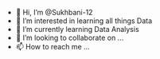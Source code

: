 - 👋 Hi, I’m @Sukhbani-12
- 👀 I’m interested in learning all things Data
- 🌱 I’m currently learning Data Analysis
- 💞️ I’m looking to collaborate on ...
- 📫 How to reach me ...

<!---
Sukhbani-12/Sukhbani-12 is a ✨ special ✨ repository because its `README.md` (this file) appears on your GitHub profile.
You can click the Preview link to take a look at your changes.
--->
